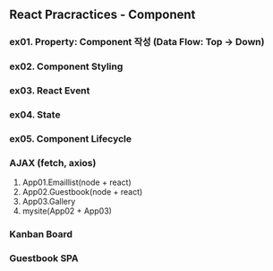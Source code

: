 ## React Pracractices - Component

### ex01. Property: Component 작성 (Data Flow: Top -> Down)
### ex02. Component Styling
### ex03. React Event
### ex04. State
### ex05. Component Lifecycle

### AJAX (fetch, axios)
1. App01.Emaillist(node + react)
2. App02.Guestbook(node + react)
3. App03.Gallery
4. mysite(App02 + App03)

### Kanban Board
### Guestbook SPA
